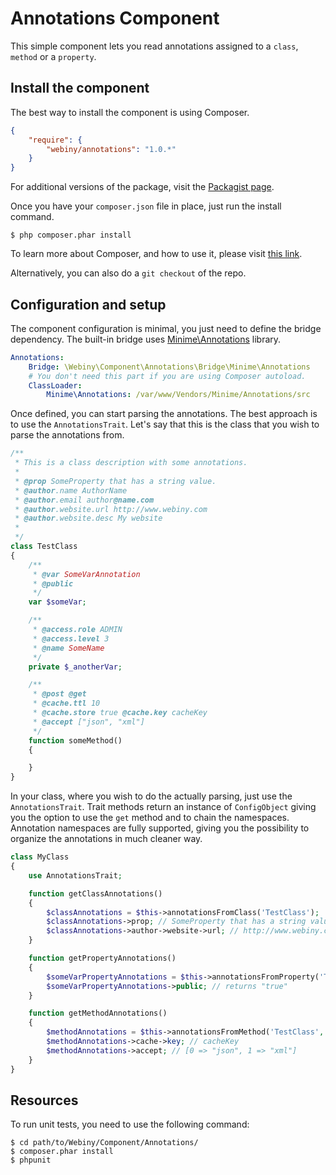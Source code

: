 Annotations Component
=====================
This simple component lets you read annotations assigned to a `class`, `method` or a `property`.

Install the component
---------------------
The best way to install the component is using Composer.

```json
{
    "require": {
        "webiny/annotations": "1.0.*"
    }
}
```
For additional versions of the package, visit the [Packagist page](https://packagist.org/packages/webiny/annotations).

Once you have your `composer.json` file in place, just run the install command.

    $ php composer.phar install

To learn more about Composer, and how to use it, please visit [this link](https://getcomposer.org/doc/01-basic-usage.md).

Alternatively, you can also do a `git checkout` of the repo.


## Configuration and setup
The component configuration is minimal, you just need to define the bridge dependency.
The built-in bridge uses [Minime\Annotations](https://github.com/marcioAlmada/annotations) library.

```yaml
Annotations:
    Bridge: \Webiny\Component\Annotations\Bridge\Minime\Annotations
    # You don't need this part if you are using Composer autoload.
    ClassLoader:
        Minime\Annotations: /var/www/Vendors/Minime/Annotations/src
```

Once defined, you can start parsing the annotations. The best approach is to use the `AnnotationsTrait`.
Let's say that this is the class that you wish to parse the annotations from.

```php
/**
 * This is a class description with some annotations.
 *
 * @prop SomeProperty that has a string value.
 * @author.name AuthorName
 * @author.email author@name.com
 * @author.website.url http://www.webiny.com
 * @author.website.desc My website
 *
 */
class TestClass
{
    /**
     * @var SomeVarAnnotation
     * @public
     */
    var $someVar;

    /**
     * @access.role ADMIN
     * @access.level 3
     * @name SomeName
     */
    private $_anotherVar;

    /**
     * @post @get
     * @cache.ttl 10
     * @cache.store true @cache.key cacheKey
     * @accept ["json", "xml"]
     */
    function someMethod()
    {

    }
}
```

In your class, where you wish to do the actually parsing, just use the `AnnotationsTrait`.
Trait methods return an instance of `ConfigObject` giving you the option to use the `get` method and to chain the namespaces.
Annotation namespaces are fully supported, giving you the possibility to organize the annotations in much cleaner way.

```php
class MyClass
{
    use AnnotationsTrait;

    function getClassAnnotations()
    {
        $classAnnotations = $this->annotationsFromClass('TestClass');
        $classAnnotations->prop; // SomeProperty that has a string value.
        $classAnnotations->author->website->url; // http://www.webiny.com
    }

    function getPropertyAnnotations()
    {
        $someVarPropertyAnnotations = $this->annotationsFromProperty('TestClass', 'someVar');
        $someVarPropertyAnnotations->public; // returns "true"
    }

    function getMethodAnnotations()
    {
        $methodAnnotations = $this->annotationsFromMethod('TestClass', 'someMethod');
        $methodAnnotations->cache->key; // cacheKey
        $methodAnnotations->accept; // [0 => "json", 1 => "xml"]
    }
}
```

Resources
---------

To run unit tests, you need to use the following command:

    $ cd path/to/Webiny/Component/Annotations/
    $ composer.phar install
    $ phpunit